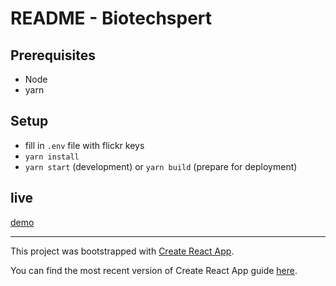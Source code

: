 # README - Biotechspert

## Prerequisites

* Node
* yarn

## Setup

* fill in `.env` file with flickr keys
* `yarn install`
* `yarn start` (development) or `yarn build` (prepare for deployment)

## live

[demo](https://doggy.azurewebsites.net/)

---

This project was bootstrapped with [Create React App](https://github.com/facebookincubator/create-react-app).

You can find the most recent version of Create React App guide [here](https://github.com/facebookincubator/create-react-app/blob/master/packages/react-scripts/template/README.md).
